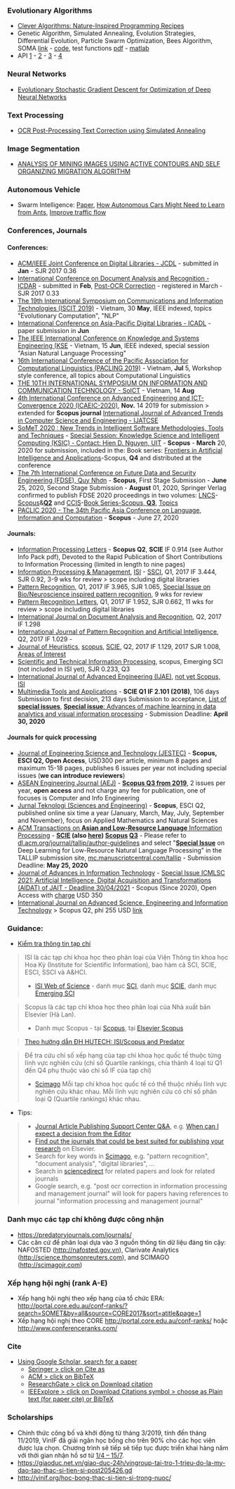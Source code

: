 ### Evolutionary Algorithms
- [Clever Algorithms: Nature-Inspired Programming Recipes](http://www.cleveralgorithms.com/nature-inspired/index.html)
- Genetic Algorithm, Simulated Annealing, Evolution Strategies, Differential Evolution, Particle Swarm Optimization, Bees Algorithm, SOMA [link](https://zelinkaivan65.wixsite.com/somaalgorithm/codes) - [code](https://www.dropbox.com/sh/u3cpa39t9yh5fsf/AAB6EarzZ1NTl6iRGoyxAeB7a?dl=0&preview=SOMA_python.zip), test functions [pdf](http://dataanalysis.vsb.cz/data/Vyuka/BIA/) - [matlab](https://www.dropbox.com/sh/u3cpa39t9yh5fsf/AAB6EarzZ1NTl6iRGoyxAeB7a?dl=0&preview=SOMAMatlabV2.zip)
- API [1](http://www.pyopt.org/) - [2](https://docs.scipy.org/doc/scipy/reference/tutorial/optimize.html) - [3](https://github.com/DEAP/deap) - [4](https://deap.readthedocs.io/en/master/)

### Neural Networks
- [Evolutionary Stochastic Gradient Descent for
Optimization of Deep Neural Networks](https://arxiv.org/pdf/1810.06773.pdf)

### Text Processing
- [OCR Post-Processing Text Correction using Simulated Annealing](http://aclweb.org/anthology/U17-1015)

### Image Segmentation
- [ANALYSIS OF MINING IMAGES USING ACTIVE CONTOURS AND SELF ORGANIZING MIGRATION ALGORITHM](googledrive/sharedwithme/dnq)

### Autonomous Vehicle
- Swarm Intelligence: [Paper](https://arxiv.org/abs/1705.01693), [How Autonomous Cars Might Need to Learn from Ants](https://interestingengineering.com/swarm-intelligence-how-autonomous-cars-might-need-to-learn-from-ants), [Improve traffic flow](https://phys.org/news/2018-02-autonomous-vehicles-traffic.html )

### Conferences, Journals
#### Conferences:
- [ACM/IEEE Joint Conference on Digital Libraries - JCDL](https://2019.jcdl.org/cfps/deadlines/) - submitted in **Jan** - SJR 2017 0.36
- [International Conference on Document Analysis and Recognition -  ICDAR](https://icdar2019.org/) - submitted in **Feb**, [Post-OCR Correction](https://sites.google.com/view/icdar2019-postcorrectionocr/home?authuser=0) - registered in March - SJR 2017 0.33
- [The 19th International Symposium on Communications and Information Technologies (ISCIT 2019)](http://iscit2019.org/) - Vietnam, 30 **May**, IEEE indexed, topics "Evolutionary Computation", "NLP"
- [International Conference on Asia-Pacific Digital Libraries - ICADL](http://icadl2019.org/) - paper submission in **Jun**
- [The IEEE International Conference on Knowledge and Systems Engineering (KSE](http://kse2019.ued.udn.vn/welcome) - Vietnam, 15 **Jun**, IEEE indexed, special session "Asian Natural Language Processing"
- [16th International Conference of the Pacific Association for Computational Linguistics (PACLING 2019)](https://pacling2019.fpt.edu.vn/call-for-paper/) - Vietnam, **Jul** 5, Workshop style conference, all topics about Computational Linguistics
- [THE 10TH INTERNATIONAL SYMPOSIUM ON INFORMATION AND COMMUNICATION TECHNOLOGY - SoICT](https://soict.org/) - Vietnam, 14 **Aug**
- [4th International Conference on Advanced Engineering and ICT-Convergence 2020 (ICAEIC-2020)](http://ictaes.org/4th-international-conference/call-for-paper/), **Nov.** 14 2019 for submission > extended for **Scopus journal** [International Journal of Advanced Trends in Computer Science and Engineering - IJATCSE](https://www.scopus.com/sourceid/21100896268)
- [SoMeT 2020 : New Trends in Intelligent Software Methodologies, Tools and Techniques](https://jsasaki3.wixsite.com/somet2020) - [Special Session: Knowledge Science and Intelligent Computing (KSIC) - Contact: Hien D. Nguyen, UIT](https://jsasaki3.wixsite.com/somet2020/special-sessions-1) - **Scopus** - **March** 20, 2020 for submission, included in the: Book series: [Frontiers in Artificial Intelligence and Applications](https://www.scimagojr.com/journalsearch.php?q=19500157321&tip=sid&clean=0)-Scopus, **Q4** and distributed at the conference
- [The 7th International Conference on Future Data and Security Engineering (FDSE), Quy Nhơn](http://www.thefdse.org/) - **Scopus**, First Stage Submission - **June** 25, 2020, Second Stage Submission - **August** 01, 2020, Springer Verlag confirmed to publish FDSE 2020 proceedings in two volumes: [LNCS](ftp://ftp.springernature.com/cs-proceeding/llncs/fcp/lncs_fcp.pdf)-[Scopus](https://www.springer.com/de/it-informatik/lncs)&[**Q2**](https://www.scimagojr.com/journalsearch.php?q=17700155007&tip=sid&clean=0) and [CCIS](https://www.springer.com/series/7899)-[Book Series-Scopus, **Q3**](https://www.scimagojr.com/journalsearch.php?q=17700155007&tip=sid&clean=0), [Topics](http://www.thefdse.org/submission.html)
- [PACLIC 2020 - The 34th Pacific Asia Conference on Language, Information and Computation](https://vlsp.org.vn/paclic2020/cfp) - **Scopus** - June 27, 2020

#### Journals:
- [Information Processing Letters](https://www.journals.elsevier.com/information-processing-letters) - **Scopus Q2**, **SCIE** IF 0.914 (see Author Info Pack pdf), Devoted to the Rapid Publication of Short Contributions to Information Processing (limited in length to nine pages)
- [Information Processing & Management](https://www.journals.elsevier.com/information-processing-and-management/), [ISI](http://gust.edu.vn/vn/html/tap-chi-danh-muc-isi) - [SSCI](https://en.wikipedia.org/wiki/Information_Processing_and_Management), Q1, 2017 IF 3.444, SJR 0.92, 3-9 wks for review > scope including digital libraries
- [Pattern Recognition](https://www.journals.elsevier.com/pattern-recognition/), Q1, 2017 IF 3.965, SJR 1.065, [Special Issue on Bio/Neuroscience inspired pattern recognition](https://www.journals.elsevier.com/pattern-recognition/call-for-papers/special-issue-on-bioneuroscience-inspired-pattern-recognitio), 9 wks for review
- [Pattern Recognition Letters](https://www.journals.elsevier.com/pattern-recognition-letters/), Q1, 2017 IF 1.952, SJR 0.662, 11 wks for review > scope including digital libraries
- [International Journal on Document Analysis and Recognition](https://www.springer.com/computer/image+processing/journal/10032), Q2, 2017 IF 1.298
- [International Journal of Pattern Recognition and Artificial Intelligence](https://www.worldscientific.com/worldscinet/ijprai), Q2, 2017 IF 1.029 - 
- [Journal of Heuristics](https://www.springer.com/mathematics/journal/10732?cm_mmc=sgw-_-ps-_-journal-_-10732), [scopus](https://www.scopus.com/sourceid/24358), [SCIE](http://humg.edu.vn/nghien-cuu/Pages/bai-bao-dang-tren-he-thong-isi.aspx?ItemID=6406), Q2, 2017 IF 1.129, 2017 SJR 1.008, [Areas of Interest](http://www.guide2research.com/journal/journal-of-heuristics)
- [Scientific and Technical Information Processing](https://www.springer.com/computer/communication+networks/journal/11984), scopus, Emerging SCI (not included in ISI yet), SJR 0.233, Q3
- [International Journal of Advanced Engineering (IJAE)](http://ictaes.org/journal/ijae/ijiea-home/), [not yet Scopus, ISI](http://ictaes.org/journal/ijae/abstracting-indexing/)
- [Multimedia Tools and Applications](https://www.springer.com/journal/11042) - **SCIE Q1 IF 2.101 (2018)**, 106 days Submission to first decision, 213 days Submission to acceptance, [List of **special issues**](https://www.springer.com/journal/11042/updates/17193164), [**Special issue**: Advances of machine learning in data analytics and visual information processing](https://www.springer.com/journal/11042/updates/17390996) - Submission Deadline: **April 30, 2020**

#### Journals for quick processing
- [Journal of Engineering Science and Technology (JESTEC)](http://jestec.taylors.edu.my/) - **Scopus, ESCI Q2, Open Access**, USD300 per article, minimum 8 pages and maximum 15-18 pages, publishes 6 issues per year not including special issues (**we can introduce reviewers**)
- [ASEAN Engineering Journal (AEJ)](http://www.aseanengineering.net/aej/) - **[Scopus Q3 from 2019](http://www.aseanengineering.net/aej/announcements.php)**, 2 issues per year, **open access** and not charge any fee for publication, one of focuses is Computer and Info Engineering
- [Jurnal Teknologi (Sciences and Engineering)](https://jurnalteknologi.utm.my/index.php/jurnalteknologi) - **Scopus**, ESCI Q2, published online six time a year (January, March, May, July, September and November), focus on Applied Mathematics and Natural Sciences
- [ACM Transactions on **Asian and Low-Resource Language** Information Processing](https://dl.acm.org/journal/tallip) - **[SCIE](https://dl.acm.org/journal/tallip/author-guidelines) (also [here](http://mjl.clarivate.com/cgi-bin/jrnlst/jloptions.cgi?PC=D)) [Scopus](https://dl.acm.org/journal/tallip/indexing) [Q3](https://www.scimagojr.com/journalsearch.php?q=21100784666&tip=sid&clean=0)** - Please refer to [dl.acm.org/journal/tallip/author-guidelines](https://dl.acm.org/journal/tallip/author-guidelines) and select "**[Special Issue](https://dl.acm.org/pb-assets/static_journal_pages/tallip/pdf/tallip-si-cfp-01-2020.pdf)** on Deep Learning for Low-Resource Natural Language Processing" in the TALLIP submission site, [mc.manuscriptcentral.com/tallip](https://mc.manuscriptcentral.com/tallip) - Submission Deadline: **May 25, 2020**
- [Journal of Advances in Information Technology](http://www.jait.us/) - [Special Issue ICMLSC 2021: Artificial Intelligence, Digital Acquisition and Transformations (AIDAT) of JAIT - Deadline 30/04/2021](http://www.jait.us/index.php?m=content&c=index&a=show&catid=202&id=1114) - Scopus (Since 2020), Open Access with [charge](http://www.jait.us/index.php?m=content&c=index&a=lists&catid=13) USD 350
- [International Journal on Advanced Science, Engineering and Information Technology](http://ijaseit.insightsociety.org/) > Scopus Q2, phí 255 USD [link](http://ijaseit.insightsociety.org/index.php?option=com_content&view=article&id=11&Itemid=8)

### Guidance:
- [Kiểm tra thông tin tạp chí](http://ueb.edu.vn/newsdetail/ve_pp/15228/gioi-thieu-cach-thuc-kiem-tra-do-uy-tin-cua-cac-tap-chi-quoc-te.htm)
> ISI là các tạp chí khoa học theo phân loại của Viện Thông tin khoa học Hoa Kỳ (Institute for Scientific Information), bao hàm cả SCI, SCIE, ESCI, SSCI và A&HCI.
> - [ISI Web of Science](http://mjl.clarivate.com/) - danh mục [SCI](http://mjl.clarivate.com/cgi-bin/jrnlst/jloptions.cgi?PC=K), danh mục [SCIE](http://mjl.clarivate.com/cgi-bin/jrnlst/jloptions.cgi?PC=D), danh mục [Emerging SCI](http://mjl.clarivate.com/cgi-bin/jrnlst/jloptions.cgi?PC=EX)

> Scopus là các tạp chí khoa học theo phân loại của Nhà xuất bản Elsevier (Hà Lan).
> - Danh mục Scopus - tại [Scopus](https://www.scopus.com/sources?zone=&origin=NO%20ORIGIN%20DEFINED), tại [Elsevier Scopus](http://www.elsevier.com/solutions/scopus/content)

> [Theo hướng dẫn ĐH HUTECH: ISI/Scopus and Predator](https://www.hutech.edu.vn/khoahoccongnghe/nckh-giang-vien/14586146-tra-cuu-cac-danh-muc-tap-chi-khoa-hoc)

> Để tra cứu chỉ số xếp hạng của tạp chí khoa học quốc tế thuộc từng lĩnh vực nghiên cứu (chỉ số Quartile rankings, chia thành 4 loại từ Q1 đến Q4 phụ thuộc vào chỉ số IF của tạp chí)
> - [Scimago](https://www.scimagojr.com/index.php)
> Mỗi tạp chí khoa học quốc tế có thể thuộc nhiều lĩnh vực nghiên cứu khác nhau. Mỗi lĩnh vực nghiên cứu có chỉ số phân loại Q (Quartile rankings) khác nhau.
- Tips:
> - [Journal Article Publishing Support Center Q&A](https://service.elsevier.com/app/home/supporthub/publishing/), e.g. [When can I expect a decision from the Editor](https://service.elsevier.com/app/answers/detail/a_id/5992/supporthub/publishing/p/10592/)
> - [Find out the journals that could be best suited for publishing your research](https://www.elsevier.com/authors/journal-authors/submit-your-paper#find) on Elsevier.
> - Search for key words in [Scimago](http://www.scimagojr.com/), e.g. "pattern recognition", "document analysis", "digital libraries", ...
> - Search in [sciencedirect](https://www.sciencedirect.com/search) for related papers and look for related journals
> - Google search, e.g. "post ocr correction in information processing and management journal" will look for papers having references to journal "information processing and management journal"

### Danh mục các tạp chí không được công nhận 
- https://predatoryjournals.com/journals/
- Các căn cứ để phân loại dựa vào 3 nguồn thông tin dữ liệu đáng tin cậy: NAFOSTED (http://nafosted.gov.vn), Clarivate Analytics (http://science.thomsonreuters.com), and SCIMAGO (http://scimagojr.com)

### Xếp hạng hội nghị (rank A-E)
- Xếp hạng hội nghị theo xếp hạng của tổ chức ERA: http://portal.core.edu.au/conf-ranks/?search=SOMET&by=all&source=CORE2017&sort=atitle&page=1
- Xếp hạng hội nghị theo CORE http://portal.core.edu.au/conf-ranks/ hoặc http://www.conferenceranks.com/

### Cite
- [Using Google Scholar, search for a paper](https://scholar.google.com/schhp?hl=en)
  - [Springer > click on Cite as](https://link.springer.com/)
  - [ACM > click on BibTeX](https://dl.acm.org/)
  - [ResearchGate > click on Download citation](https://www.researchgate.net/directory/publications)
  - [IEEExplore > click on Download Citations symbol > choose as Plain text (for paper cite) or BibTeX](https://ieeexplore.ieee.org)

### Scholarships
- Chính thức công bố và khởi động từ tháng 3/2019, tính đến tháng 11/2019, VinIF đã giải ngân học bổng cho trên 90% cho các học viên được lựa chọn. Chương trình sẽ tiếp sẽ tiếp tục được triển khai hàng năm với thời gian nhận hồ sơ từ [1/4 – 15/7]().
- https://giaoduc.net.vn/giao-duc-24h/vingroup-tai-tro-1-trieu-do-la-my-dao-tao-thac-si-tien-si-post205426.gd
- http://vinif.org/hoc-bong-thac-si-tien-si-trong-nuoc/
